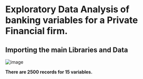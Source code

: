 # Exploratory Data Analysis of banking variables for a Private Financial firm.
## Importing the main Libraries and Data

![image](https://github.com/Himanshu2112000/Python_Or_Data_Analysis/assets/164239242/6cd61665-5cb6-48e1-b4db-9be4bba2c0e4)

**There are 2500 records for 15 variables.**


